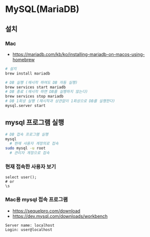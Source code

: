 # MySQL(MariaDB)

## 설치
### Mac
* https://mariadb.com/kb/ko/installing-mariadb-on-macos-using-homebrew
```sh
# 설치
brew install mariadb

# DB 실행 (재시작 하여도 DB 자동 실행)
brew services start mariadb
# DB 종료 (재시작 하면 DB를 실행하지 않는다)
brew services stop mariadb
# DB 1회성 실행 (재시작과 상관없이 1회성으로 DB를 실행한다)
mysql.server start
```

## mysql 프로그램 실행
```sh
# DB 접속 프로그램 실행
mysql
  # 현재 사용자 계정의로 접속
sudo mysql -u root
  # 관리자 계정으로 접속
```

### 현재 접속한 사용자 보기
```mysql
select user();
# or
\s
```

### Mac용 mysql 접속 프로그램
* https://sequelpro.com/download
* https://dev.mysql.com/downloads/workbench
```mysql
Server name: localhost
Login: user@localhost
```
